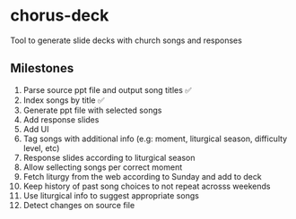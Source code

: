 # chorus-deck
Tool to generate slide decks with church songs and responses

## Milestones

1. Parse source ppt file and output song titles ✅
2. Index songs by title ✅
3. Generate ppt file with selected songs
4. Add response slides
5. Add UI
6. Tag songs with additional info (e.g: moment, liturgical season, difficulty level, etc)
7. Response slides according to liturgical season
8. Allow sellecting songs per correct moment
9. Fetch liturgy from the web according to Sunday and add to deck
10. Keep history of past song choices to not repeat acrosss weekends
12. Use liturgical info to suggest appropriate songs
12. Detect changes on source file

